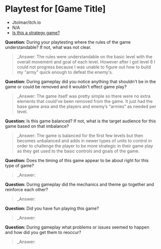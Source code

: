 # Playtest for [Game Title]

* Jtolmar/itch.io
* N/A
* [Is this a strategy game?](https://jtolmar.itch.io/gmtkj-2018)

**Question:** During your playtesting where the rules of the game understandable? If not, what was not clear.
> _Answer: The rules were understandable on the basic level with the overall movement and goal of each level. However after I got level 6 I could not progress because I was unable to figure out how to build my "army" quick enough to defeat the enemy's.

**Question:** During gameplay did you notice anything that shouldn't be in the game or could be removed and it wouldn't effect game play?
> _Answer: The game itself was pretty simple so there were no extra elements that could’ve been removed from the game. It just had the base game area and the players and enemy’s “armies” as needed per level.

**Question:** Is this game balanced? If not, what is the target audience for this game based on that imbalance?
> _Answer: The game is balanced for the first few levels but then becomes unbalanced and adds in newer types of units to control in order to challenge the player to be more strategic in their game play as they get used to the basic controls and goals of the game.

**Question:** Does the timing of this game appear to be about right for this type of game?
> _Answer: 

**Question:** During gameplay did the mechanics and theme go together and reinforce each other?
> _Answer: 

**Question:** Did you have fun playing this game?
> _Answer: 

**Question:** During gameplay what problems or issues seemed to happen and how did you get them to reoccur?
> _Answer: 
